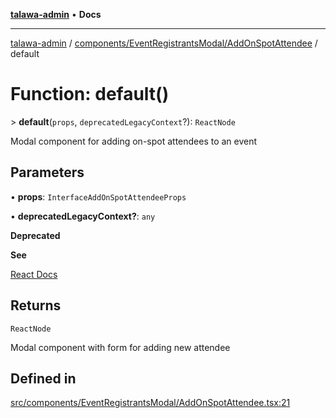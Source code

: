 [**talawa-admin**](../../../../README.md) • **Docs**

***

[talawa-admin](../../../../modules.md) / [components/EventRegistrantsModal/AddOnSpotAttendee](../README.md) / default

# Function: default()

\> **default**(`props`, `deprecatedLegacyContext`?): `ReactNode`

Modal component for adding on-spot attendees to an event

## Parameters

• **props**: `InterfaceAddOnSpotAttendeeProps`

• **deprecatedLegacyContext?**: `any`

**Deprecated**

**See**

[React Docs](https://legacy.reactjs.org/docs/legacy-context.html#referencing-context-in-lifecycle-methods)

## Returns

`ReactNode`

Modal component with form for adding new attendee

## Defined in

[src/components/EventRegistrantsModal/AddOnSpotAttendee.tsx:21](https://github.com/PalisadoesFoundation/talawa-admin/blob/b465221425f3dcc638f77fbf5f1ccedb8e0dd082/src/components/EventRegistrantsModal/AddOnSpotAttendee.tsx#L21)
